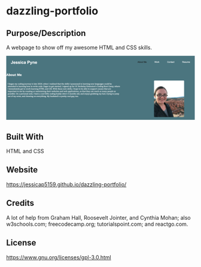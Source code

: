 # dazzling-portfolio

## Purpose/Description
A webpage to show off my awesome HTML and CSS skills. 

![screen shot of about me](./images/screenshot.png)

## Built With
HTML and CSS

## Website
https://jessicap5159.github.io/dazzling-portfolio/

## Credits
A lot of help from Graham Hall, Roosevelt Jointer, and Cynthia Mohan; also w3schools.com; freecodecamp.org; tutorialspoint.com; and reactgo.com. 

## License
https://www.gnu.org/licenses/gpl-3.0.html
